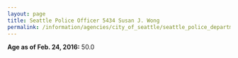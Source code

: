 ```yaml
---
layout: page
title: Seattle Police Officer 5434 Susan J. Wong
permalink: /information/agencies/city_of_seattle/seattle_police_department/copbook/5434/
---
```


**Age as of Feb. 24, 2016:** 50.0
